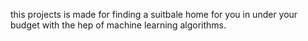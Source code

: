 this projects is made for finding a suitbale home for you in under your budget with the hep of machine learning algorithms.
